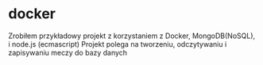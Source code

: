 # docker
Zrobiłem przykładowy projekt z korzystaniem z Docker, MongoDB(NoSQL), i node.js (ecmascript)
Projekt polega na tworzeniu, odczytywaniu i zapisywaniu meczy do bazy danych
